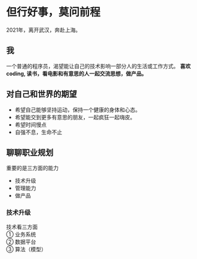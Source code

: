 # 但行好事，莫问前程

2021年，离开武汉，奔赴上海。

## 我
一个普通的程序员，渴望能让自己的技术影响一部分人的生活或工作方式。
**喜欢coding, 读书，看电影和有意思的人一起交流思想，做产品。**

## 对自己和世界的期望
- 希望自己能够坚持运动，保持一个健康的身体和心态。
- 希望能交到更多有意思的朋友，一起疯狂一起嗨皮。
- 希望时间慢点
- 自强不息，生命不止

## 聊聊职业规划

重要的是三方面的能力
- 技术升级
- 管理能力
- 做产品

### 技术升级

技术看三方面  
 ① 业务系统  
 ② 数据平台    
 ③ 算法（模型）  